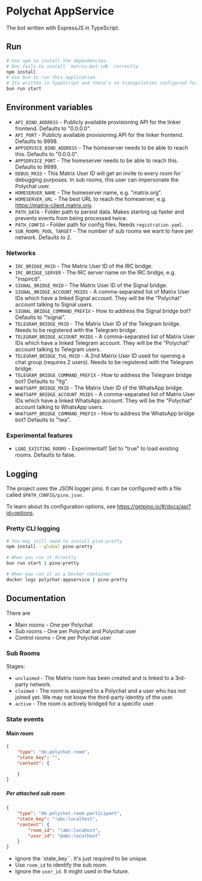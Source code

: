 # Polychat AppService

The bot written with ExpressJS in TypeScript.

## Run

```sh
# Use npm to install the dependencies.
# Bun fails to install `matrix-bot-sdk` correctly.
npm install
# Use bun to run this application.
# Its written in TypeScript and there's no transpilation configured for NodeJS.
bun run start
```

## Environment variables
* `API_BIND_ADDRESS` - Publicly available provisioning API for the linker frontend. Defaults to "0.0.0.0".
* `API_PORT` - Publicly available provisioning API for the linker frontend. Defaults to 9998.
* `APPSERVICE_BIND_ADDRESS` - The homeserver needs to be able to reach this. Defaults to "0.0.0.0".
* `APPSERVICE_PORT` - The homeserver needs to be able to reach this. Defaults to 9999.
* `DEBUG_MXID` - This Matrix User ID will get an invite to every room for debugging purposes. In sub rooms, this user can impersonate the Polychat user.
* `HOMESERVER_NAME` - The homeserver name, e.g. "matrix.org".
* `HOMESERVER_URL` - The best URL to reach the homeserver, e.g. https://matrix-client.matrix.org.
* `PATH_DATA` - Folder path to persist data. Makes starting up faster and prevents events from being processed twice.
* `PATH_CONFIG` - Folder path for config files. Needs `registration.yaml`.
* `SUB_ROOMS_POOL_TARGET` - The number of sub rooms we want to have per network. Defaults to 2.

### Networks
* `IRC_BRIDGE_MXID` - The Matrix User ID of the IRC bridge.
* `IRC_BRIDGE_SERVER` - The IRC server name on the IRC bridge, e.g. "inspircd".
* `SIGNAL_BRIDGE_MXID` - The Matrix User ID of the Signal bridge.
* `SIGNAL_BRIDGE_ACCOUNT_MXIDS` - A comma-separated list of Matrix User IDs which have a linked Signal account. They will be the "Polychat" account talking to Signal users.
* `SIGNAL_BRIDGE_COMMAND_PREFIX` - How to address the Signal bridge bot? Defaults to "!signal".
* `TELEGRAM_BRIDGE_MXID` - The Matrix User ID of the Telegram bridge. Needs to be registered with the Telegram bridge.
* `TELEGRAM_BRIDGE_ACCOUNT_MXIDS` - A comma-separated list of Matrix User IDs which have a linked Telegram account. They will be the "Polychat" account talking to Telegram users.
* `TELEGRAM_BRIDGE_TUG_MXID` - A 2nd Matrix User ID used for opening a chat group (requires 2 users). Needs to be registered with the Telegram bridge.
* `TELEGRAM_BRIDGE_COMMAND_PREFIX` - How to address the Telegram bridge bot? Defaults to "!tg".
* `WHATSAPP_BRIDGE_MXID` - The Matrix User ID of the WhatsApp bridge.
* `WHATSAPP_BRIDGE_ACCOUNT_MXIDS` - A comma-separated list of Matrix User IDs which have a linked WhatsApp account. They will be the "Polychat" account talking to WhatsApp users.
* `WHATSAPP_BRIDGE_COMMAND_PREFIX` - How to address the WhatsApp bridge bot? Defaults to "!wa".

### Experimental features
* `LOAD_EXISTING_ROOMS` - Experimental!! Set to "true" to load existing rooms. Defaults to false.

## Logging

The project uses the JSON logger pino. It can be configured with a file called `$PATH_CONFIG/pino.json`.

To learn about its configuration options, see https://getpino.io/#/docs/api?id=options.

### Pretty CLI logging

```sh
# You may still need to install pino-pretty
npm install --global pino-pretty

# When you run it directly
bun run start | pino-pretty

# When you run it as a Docker container
docker logs polychat-appservice | pino-pretty
```

## Documentation

There are
* Main rooms - One per Polychat
* Sub rooms - One per Polychat and Polychat user
* Control rooms - One per Polychat user

### Sub Rooms

Stages:

- `unclaimed` - The Matrix room has been created and is linked to a 3rd-party network.
- `claimed` - The room is assigned to a Polychat and a user who has not joined yet. We may not know the third-party identity of the user.
- `active` - The room is actively bridged for a specific user.

### State events

#### Main room

```json
{
    "type": "de.polychat.room",
    "state_key": "",
    "content": {

    }
}
```

##### Per attached sub room

```json
{
    "type": "de.polychat.room.participant",
    "state_key": "!abc:localhost",
    "content": {
        "room_id": "!abc:locahost",
        "user_id": "@abc:localhost"
    }
}
```

* Ignore the `state_key``. It's just required to be unique.
* Use `room_id` to identify the sub room.
* Ignore the `user_id`. It might used in the future.
